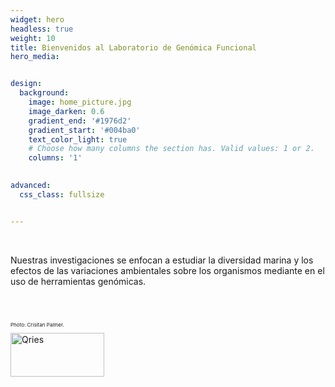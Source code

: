 ```yaml
---
widget: hero
headless: true
weight: 10
title: Bienvenidos al Laboratorio de Genómica Funcional
hero_media: 


design:
  background:
    image: home_picture.jpg
    image_darken: 0.6
    gradient_end: '#1976d2'
    gradient_start: '#004ba0'
    text_color_light: true
    # Choose how many columns the section has. Valid values: 1 or 2.
    columns: '1'
    

advanced:
  css_class: fullsize


---
```


<br>

Nuestras investigaciones se enfocan a estudiar la diversidad marina y los efectos de las variaciones ambientales sobre los organismos mediante en el uso de herramientas genómicas.


<br>

<br>

<p style="font-size:8px;text-align:left">Photo: Crisitan Palmer.</p>

<div class="hero-img-logo">
<a href="https://cicese.com.mx/">
         <img alt="Qries" src="https://cicese.edu.mx/cicese2/assets/img/cicese.png"
         width=150" height="70">
         </a>
  </div>
